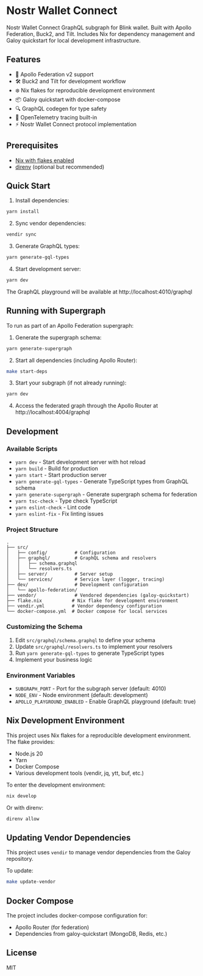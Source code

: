 # Nostr Wallet Connect

Nostr Wallet Connect GraphQL subgraph for Blink wallet. Built with Apollo Federation, Buck2, and Tilt. Includes Nix for dependency management and Galoy quickstart for local development infrastructure.

## Features

- 🚀 Apollo Federation v2 support
- 🛠️ Buck2 and Tilt for development workflow
- ❄️ Nix flakes for reproducible development environment
- 📦 Galoy quickstart with docker-compose
- 🔍 GraphQL codegen for type safety
- 🎯 OpenTelemetry tracing built-in
- ⚡ Nostr Wallet Connect protocol implementation

## Prerequisites

- [Nix with flakes enabled](https://nixos.org/download.html)
- [direnv](https://direnv.net/) (optional but recommended)

## Quick Start

1. Install dependencies:
```bash
yarn install
```

2. Sync vendor dependencies:
```bash
vendir sync
```

3. Generate GraphQL types:
```bash
yarn generate-gql-types
```

4. Start development server:
```bash
yarn dev
```

The GraphQL playground will be available at http://localhost:4010/graphql

## Running with Supergraph

To run as part of an Apollo Federation supergraph:

1. Generate the supergraph schema:
```bash
yarn generate-supergraph
```

2. Start all dependencies (including Apollo Router):
```bash
make start-deps
```

3. Start your subgraph (if not already running):
```bash
yarn dev
```

4. Access the federated graph through the Apollo Router at http://localhost:4004/graphql

## Development

### Available Scripts

- `yarn dev` - Start development server with hot reload
- `yarn build` - Build for production
- `yarn start` - Start production server
- `yarn generate-gql-types` - Generate TypeScript types from GraphQL schema
- `yarn generate-supergraph` - Generate supergraph schema for federation
- `yarn tsc-check` - Type check TypeScript
- `yarn eslint-check` - Lint code
- `yarn eslint-fix` - Fix linting issues

### Project Structure

```
.
├── src/
│   ├── config/          # Configuration
│   ├── graphql/         # GraphQL schema and resolvers
│   │   ├── schema.graphql
│   │   └── resolvers.ts
│   ├── server/          # Server setup
│   └── services/        # Service layer (logger, tracing)
├── dev/                 # Development configuration
│   └── apollo-federation/
├── vendor/              # Vendored dependencies (galoy-quickstart)
├── flake.nix           # Nix flake for development environment
├── vendir.yml          # Vendor dependency configuration
└── docker-compose.yml  # Docker compose for local services
```

### Customizing the Schema

1. Edit `src/graphql/schema.graphql` to define your schema
2. Update `src/graphql/resolvers.ts` to implement your resolvers
3. Run `yarn generate-gql-types` to generate TypeScript types
4. Implement your business logic

### Environment Variables

- `SUBGRAPH_PORT` - Port for the subgraph server (default: 4010)
- `NODE_ENV` - Node environment (default: development)
- `APOLLO_PLAYGROUND_ENABLED` - Enable GraphQL playground (default: true)

## Nix Development Environment

This project uses Nix flakes for a reproducible development environment. The flake provides:

- Node.js 20
- Yarn
- Docker Compose
- Various development tools (vendir, jq, ytt, buf, etc.)

To enter the development environment:

```bash
nix develop
```

Or with direnv:
```bash
direnv allow
```

## Updating Vendor Dependencies

This project uses `vendir` to manage vendor dependencies from the Galoy repository.

To update:
```bash
make update-vendor
```

## Docker Compose

The project includes docker-compose configuration for:
- Apollo Router (for federation)
- Dependencies from galoy-quickstart (MongoDB, Redis, etc.)

## License

MIT
